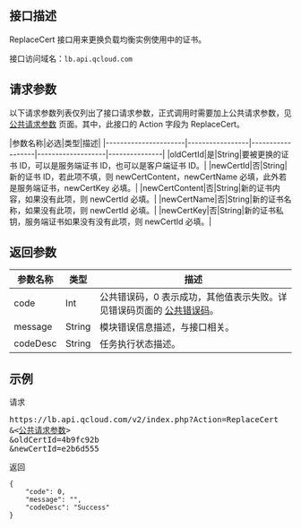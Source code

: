 ## 接口描述
ReplaceCert 接口用来更换负载均衡实例使用中的证书。
 
接口访问域名：`lb.api.qcloud.com`


## 请求参数

以下请求参数列表仅列出了接口请求参数，正式调用时需要加上公共请求参数，见 [公共请求参数](http://tcecqpoc.fsphere.cn/document/api/214/4183) 页面。其中，此接口的 Action 字段为 ReplaceCert。
 
|参数名称|必选|类型|描述|
|----------------------|-----------------|------------------|-------------------|---------------|
|oldCertId|是|String|要被更换的证书 ID，可以是服务端证书 ID，也可以是客户端证书 ID。|
|newCertId|否|String|新的证书 ID，若此项不填，则 newCertContent，newCertName 必填，此外若是服务端证书，newCertKey 必填。|
|newCertContent|否|String|新的证书内容，如果没有此项，则 newCertId 必填。|
|newCertName|否|String|新的证书名称，如果没有此项，则 newCertId 必填。|
|newCertKey|否|String|新的证书私钥，服务端证书如果没有没有此项，则 newCertId 必填。|


## 返回参数
 
 
|参数名称|类型|描述|
|-------|---|---------------|
|code|Int|公共错误码，0 表示成功，其他值表示失败。详见错误码页面的 [公共错误码](http://tcecqpoc.fsphere.cn/document/api/214/1530)。|
|message|String|模块错误信息描述，与接口相关。|
|codeDesc|String|任务执行状态描述。|

## 示例
 
请求
<pre>
https://lb.api.qcloud.com/v2/index.php?Action=ReplaceCert
&<<a href="http://tcecqpoc.fsphere.cn/doc/api/229/6976">公共请求参数</a>>
&oldCertId=4b9fc92b
&newCertId=e2b6d555
</pre>
返回
```
{
    "code": 0,
    "message": "",
    "codeDesc": "Success"
}

```

